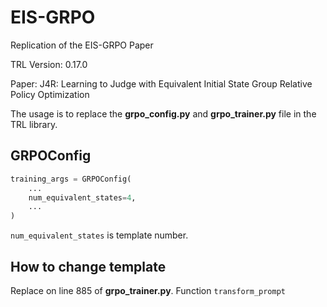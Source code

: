 # EIS-GRPO
Replication of the EIS-GRPO Paper

TRL Version: 0.17.0

Paper: J4R: Learning to Judge with Equivalent Initial State Group Relative Policy Optimization

The usage is to replace the **grpo_config.py** and **grpo_trainer.py** file in the TRL library.

## GRPOConfig

```python
training_args = GRPOConfig(
    ...
    num_equivalent_states=4,
    ...
)
```

```num_equivalent_states``` is template number.

## How to change template

Replace on line 885 of **grpo_trainer.py**. Function ```transform_prompt```
